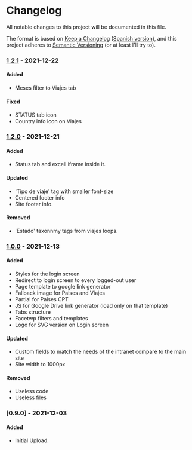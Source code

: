 # Changelog

All notable changes to this project will be documented in this file.

The format is based on [Keep a Changelog](https://keepachangelog.com/en/1.0.0/) ([Spanish version](https://keepachangelog.com/es-ES/1.0.0/)),
and this project adheres to [Semantic Versioning](https://semver.org/spec/v2.0.0.html) (or at least I'll try to).

### [1.2.1](https://github.com/LuisColome/intrarift/releases/tag/v1.2.1) - 2021-12-22
#### Added
- Meses filter to Viajes tab
#### Fixed
- STATUS tab icon
- Country info icon on Viajes

### [1.2.0](https://github.com/LuisColome/intrarift/releases/tag/v1.2.0) - 2021-12-21
#### Added
- Status tab and excell iframe inside it.
#### Updated
- 'Tipo de viaje' tag with smaller font-size
- Centered footer info
- Site footer info.
#### Removed
- 'Estado' taxonnmy tags from viajes loops.

### [1.0.0](https://github.com/LuisColome/intrarift/releases/tag/v1.0.0) - 2021-12-13
#### Added
- Styles for the login screen
- Redirect to login screen to every logged-out user
- Page template to google link generator
- Fallback image for Paises and Viajes
- Partial for Paises CPT
- JS for Google Drive link generator (load only on that template)
- Tabs structure
- Facetwp filters and templates
- Logo for SVG version on Login screen
#### Updated
- Custom fields to match the needs of the intranet compare to the main site
- Site width to 1000px
#### Removed
- Useless code
- Useless files

### [0.9.0] - 2021-12-03
#### Added
- Initial Upload. 